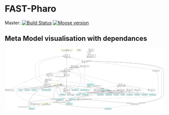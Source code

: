 # FAST-Pharo

Master: [![Build Status](https://travis-ci.org/moosetechnology/FAST-Pharo.svg?branch=master)](https://travis-ci.org/moosetechnology/FAST-Pharo) [![Moose version](https://img.shields.io/badge/Moose-8-%23aac9ff.svg)](https://github.com/moosetechnology/Moose)

## Meta Model visualisation with dependances
![Coaster meta-model png](https://raw.githubusercontent.com/moosetechnology/FAST-Pharo/532a3cc515a8f21c8be1f729aa14cb974ddac78f/fast-pharo.svg)
